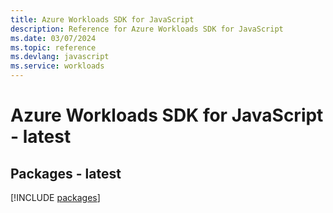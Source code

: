 ```yaml
---
title: Azure Workloads SDK for JavaScript
description: Reference for Azure Workloads SDK for JavaScript
ms.date: 03/07/2024
ms.topic: reference
ms.devlang: javascript
ms.service: workloads
---
```

# Azure Workloads SDK for JavaScript - latest
## Packages - latest
[!INCLUDE [packages](workloads-index.md)]